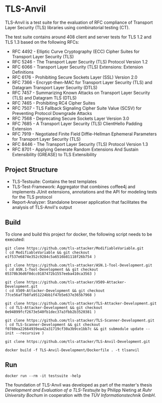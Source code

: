 # TLS-Anvil
TLS-Anvil is a test suite for the evaluation of RFC compliance of Transport Layer Security (TLS) libraries using combinatorial testing (CT).

The test suite contains around 408 client and server tests for TLS 1.2 and TLS 1.3 based on the following RFCs:
* RFC 4492 - Elliptic Curve Cryptography (ECC) Cipher Suites for Transport Layer Security (TLS)
* RFC 5246 - The Transport Layer Security (TLS) Protocol Version 1.2
* RFC 6066 - Transport Layer Security (TLS) Extensions: Extension Definitions
* RFC 6176 - Prohibiting Secure Sockets Layer (SSL) Version 2.0
* RFC 7366 - Encrypt-then-MAC for Transport Layer Security (TLS) and Datagram Transport Layer Security (DTLS)
* RFC 7457 - Summarizing Known Attacks on Transport Layer Security (TLS) and Datagram TLS (DTLS)
* RFC 7465 - Prohibiting RC4 Cipher Suites
* RFC 7507 - TLS Fallback Signaling Cipher Suite Value (SCSV) for Preventing Protocol Downgrade Attacks
* RFC 7568 - Deprecating Secure Sockets Layer Version 3.0
* RFC 7685 - A Transport Layer Security (TLS) ClientHello Padding Extension
* RFC 7919 - Negotiated Finite Field Diffie-Hellman Ephemeral Parameters for Transport Layer Security (TLS)
* RFC 8446 - The Transport Layer Security (TLS) Protocol Version 1.3
* RFC 8701 - Applying Generate Random Extensions And Sustain Extensibility (GREASE) to TLS Extensibility

## Project Structure
* TLS-Testsuite: Contains the test templates
* TLS-Test-Framework: Aggregator that combines coffee4j and implements JUnit extensions, annotations and the API for modeling tests for the TLS protocol
* Report-Analyzer: Standalone browser application that facilitates the analysis of TLS-Anvil's output 

## Build
To clone and build this project for docker, the following script needs to be executed:
```shell
git clone https://github.com/tls-attacker/ModifiableVariable.git
( cd ModifiableVariable && git checkout e1f537e6874e352c9284c5a6516b81118f26b754 )

git clone https://github.com/tls-attacker/ASN.1-Tool-Development.git
( cd ASN.1-Tool-Development && git checkout 05370b36d6f0dcc0187472b1557eeba410ca3563 ) 

git clone https://github.com/tls-attacker/X509-Attacker-Development.git
( cd X509-Attacker-Development && git checkout 77ce56af7b8fa951224bb1f47b5e637e365b7968 )

git clone https://github.com/tls-attacker/TLS-Attacker-Development.git
( cd TLS-Attacker-Development && git checkout 0e94899fcf2673e540fb1dec37a3fbb2b3520381 )

git clone https://github.com/tls-attacker/TLS-Scanner-Development.git
( cd TLS-Scanner-Development && git checkout f0780ea22664939ea42a31719cf30a3b9ce1bb7c && git submodule update --init --recursive )

git clone https://github.com/tls-attacker/TLS-Anvil-Development.git

docker build -f TLS-Anvil-Development/Dockerfile . -t tlsanvil
```

## Run
```
docker run --rm -it testsuite -help
```

The foundation of TLS-Anvil was developed as part of the master's thesis *Development and Evaluation of a TLS-Testsuite* by Philipp Nieting at *Ruhr University Bochum* in cooperation with the *TÜV Informationstechnik GmbH*.


